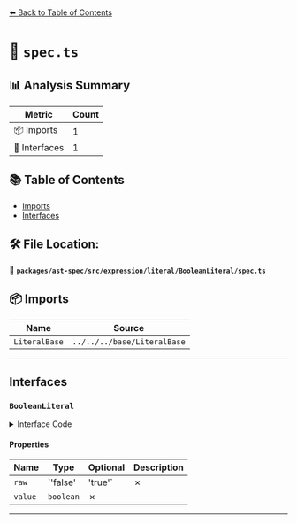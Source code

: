 [⬅️ Back to Table of Contents](../../../../../../index.md)

# 📄 `spec.ts`

## 📊 Analysis Summary

| Metric | Count |
|--------|-------|
| 📦 Imports | 1 |
| 📐 Interfaces | 1 |

## 📚 Table of Contents

- [Imports](#imports)
- [Interfaces](#interfaces)

## 🛠️ File Location:
📂 **`packages/ast-spec/src/expression/literal/BooleanLiteral/spec.ts`**

## 📦 Imports

| Name | Source |
|------|--------|
| `LiteralBase` | `../../../base/LiteralBase` |


---

## Interfaces

### `BooleanLiteral`

<details><summary>Interface Code</summary>

```ts
export interface BooleanLiteral extends LiteralBase {
  raw: 'false' | 'true';
  value: boolean;
}
```
</details>

#### Properties

| Name | Type | Optional | Description |
|------|------|----------|-------------|
| `raw` | `'false' | 'true'` | ✗ |  |
| `value` | `boolean` | ✗ |  |


---